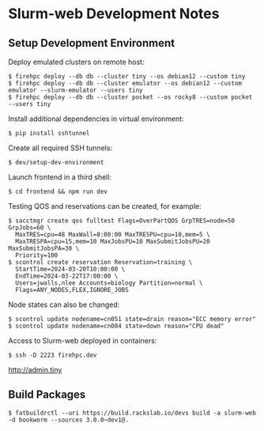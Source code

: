 # Slurm-web Development Notes

## Setup Development Environment

Deploy emulated clusters on remote host:

```console
$ firehpc deploy --db db --cluster tiny --os debian12 --custom tiny
$ firehpc deploy --db db --cluster emulator --os debian12 --custom emulator --slurm-emulator --users tiny
$ firehpc deploy --db db --cluster pocket --os rocky8 --custom pocket --users tiny
```

Install additional dependencies in virtual environment:

```console
$ pip install sshtunnel
```

Create all required SSH tunnels:

```console
$ dev/setup-dev-environment
```

Launch frontend in a third shell:

```console
$ cd frontend && npm run dev
```

Testing QOS and reservations can be created, for example:

```console
$ sacctmgr create qos fulltest Flags=OverPartQOS GrpTRES=node=50 GrpJobs=60 \
  MaxTRES=cpu=48 MaxWall=8:00:00 MaxTRESPU=cpu=10,mem=5 \
  MaxTRESPA=cpu=15,mem=10 MaxJobsPU=10 MaxSubmitJobsPU=20 MaxSubmitJobsPA=30 \
  Priority=100
$ scontrol create reservation Reservation=training \
  StartTime=2024-03-20T10:00:00 \
  EndTime=2024-03-22T17:00:00 \
  Users=jwalls,nlee Accounts=biology Partition=normal \
  Flags=ANY_NODES,FLEX,IGNORE_JOBS
```

Node states can also be changed:

```console
$ scontrol update nodename=cn051 state=drain reason="ECC memory error"
$ scontrol update nodename=cn084 state=down reason="CPU dead"
```

Access to Slurm-web deployed in containers:

```console
$ ssh -D 2223 firehpc.dev
```

http://admin.tiny

## Build Packages


```console
$ fatbuildrctl --uri https://build.rackslab.io/devs build -a slurm-web -d bookworm --sources 3.0.0~dev1@.
```
